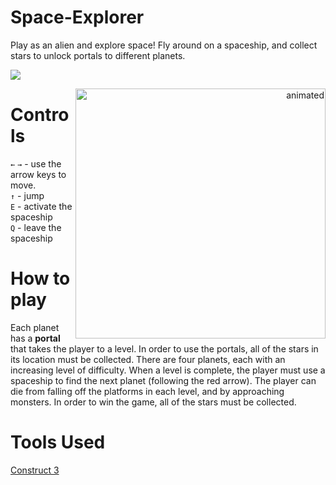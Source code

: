 # Space-Explorer
Play as an alien and explore space! Fly around on a spaceship, and collect stars to unlock portals to different planets.

![](https://github.com/llisaeva/Space-Explorer/blob/main/demo-img/demo1.png)

<p align = "right">
  <img src="https://github.com/llisaeva/Space-Explorer/blob/main/demo-img/demo-anim.gif" align ="right" alt="animated" width= "400"/>
</p>

# Controls 
`←` `→` - use the arrow keys to move. <br/>
`↑` - jump <br/>
`E` - activate the spaceship <br/>
`Q` - leave the spaceship <br/>

# How to play
Each planet has a __portal__ that takes the player to a level. In order to use the portals, all of the stars in its location must be collected.
There are four planets, each with an increasing level of difficulty. When a level is complete, the player must use a spaceship to find the next planet (following the red arrow).
The player can die from falling off the platforms in each level, and by approaching monsters. In order to win the game, all of the stars must be collected.

# Tools Used
[Construct 3](https://www.construct.net/)

